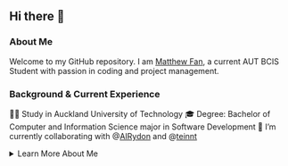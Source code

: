 ## Hi there 👋

### About Me
Welcome to my GitHub repository. I am [Matthew Fan](https://www.linkedin.com/in/mattmallow/), a current AUT BCIS Student with passion in coding and project management.

### Background & Current Experience

👨‍🎓 Study in Auckland University of Technology 
🎓 Degree: Bachelor of Computer and Information Science major in Software Development
👯 I’m currently collaborating with @[AIRydon](https://github.com/AIRyndon) and @[teinnt](https://github.com/teinnt)

<details>
<summary>Learn More About Me</summary>

#### Certifications

![AI-900](images\azure-ai-900.png)
</details>
